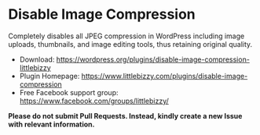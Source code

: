 # Disable Image Compression

Completely disables all JPEG compression in WordPress including image uploads, thumbnails, and image editing tools, thus retaining original quality.

* Download: https://wordpress.org/plugins/disable-image-compression-littlebizzy
* Plugin Homepage: https://www.littlebizzy.com/plugins/disable-image-compression
* Free Facebook support group: https://www.facebook.com/groups/littlebizzy/

**Please do not submit Pull Requests. Instead, kindly create a new Issue with relevant information.**
